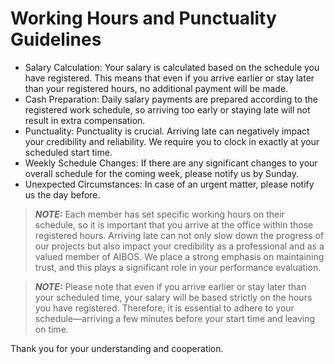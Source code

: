 # Working Hours and Punctuality Guidelines

- Salary Calculation: Your salary is calculated based on the schedule you have registered. This means that even if you arrive earlier or stay later than your registered hours, no additional payment will be made.
- Cash Preparation: Daily salary payments are prepared according to the registered work schedule, so arriving too early or staying late will not result in extra compensation.
- Punctuality: Punctuality is crucial. Arriving late can negatively impact your credibility and reliability. We require you to clock in exactly at your scheduled start time.
- Weekly Schedule Changes: If there are any significant changes to your overall schedule for the coming week, please notify us by Sunday.
- Unexpected Circumstances: In case of an urgent matter, please notify us the day before.

> **_NOTE:_** Each member has set specific working hours on their schedule, so it is important that you arrive at the office within those registered hours. Arriving late can not only slow down the progress of our projects but also impact your credibility as a professional and as a valued member of AIBOS. We place a strong emphasis on maintaining trust, and this plays a significant role in your performance evaluation.

> **_NOTE:_** Please note that even if you arrive earlier or stay later than your scheduled time, your salary will be based strictly on the hours you have registered. Therefore, it is essential to adhere to your schedule—arriving a few minutes before your start time and leaving on time.

Thank you for your understanding and cooperation.
